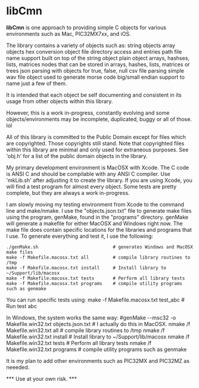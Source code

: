 
libCmn
===============

**libCmn** is one approach to providing simple C objects for
various environments such as Mac, PIC32MX7xx, and iOS.

The library contains a variety of objects such as:
    string objects
    array objects
    hex conversion object
    file directory access and entries
    path file name support built on top of the string object
    plain object arrays, hashses, lists, matrices
    nodes that can be stored in arrays, hashes, lists, matrices or trees
    json parsing with objects for true, false, null
    csv file parsing
    simple wav file object used to generate morse code
    big/small endian support
to name just a few of them.

It is intended that each object be self documenting and consistent
in its usage from other objects within this library.

However, this is a work in-progress, constantly evolving and some
objects/environments may be incomplete, duplicated, buggy or all
of those. lol

All of this library is committed to the Public Domain except for files
which are copyrighted.  Those copyrights still stand. Note that copyrighted
files within this library are minimal and only used for extraneous purposes.
See 'obj.h' for a list of the public domain objects in the library.

My primary development environment is MacOSX with Xcode. The C code
is ANSI C and should be compilable with any ANSI C compiler. Use
'mkLib.sh' after adjusting it to create the library. If you are
using Xcode, you will find a test program for almost every object.
Some tests are pretty complete, but they are always a work in-progress.

I am slowly moving my testing environment from Xcode to the command line and
make/nmake. I use the "objects.json.txt" file to generate make files using
the program, genMake, found in the "programs" directory.  genMake will 
generate a makefile for either MacOSX and Windows right now. The make file
does contain specific locations for the libraries and programs that I use.
To generate everything and test it, I use the following:

    ./genMake.sh                            # generates Windows and MacOSX make files
    make -f Makefile.macosx.txt all         # compile library routines to /tmp
    make -f Makefile.macosx.txt install     # Install library to ~/Support/lib/macosx
    make -f Makefile.macosx.txt tests       # Perform all library tests
    make -f Makefile.macosx.txt programs    # compile utility programs such as genmake

You can run specific tests using: 
    make -f Makefile.macosx.txt test_abc    # Run test abc

In Windows, the system works the same way:
    #genMake  --msc32  -o Makefile.win32.txt  objects.json.txt  # I actually do this in MacOSX.
    nmake /f Makefile.win32.txt all         # compile library routines to /tmp
    nmake /f Makefile.win32.txt install     # Install library to ~/Support/lib/macosx
    nmake /f Makefile.win32.txt tests       # Perform all library tests
    nmake /f Makefile.win32.txt programs    # compile utility programs such as genmake

It is my plan to add other environments such as PIC32MX and PIC32MZ as neeeded.

*** Use at your own risk. ***

